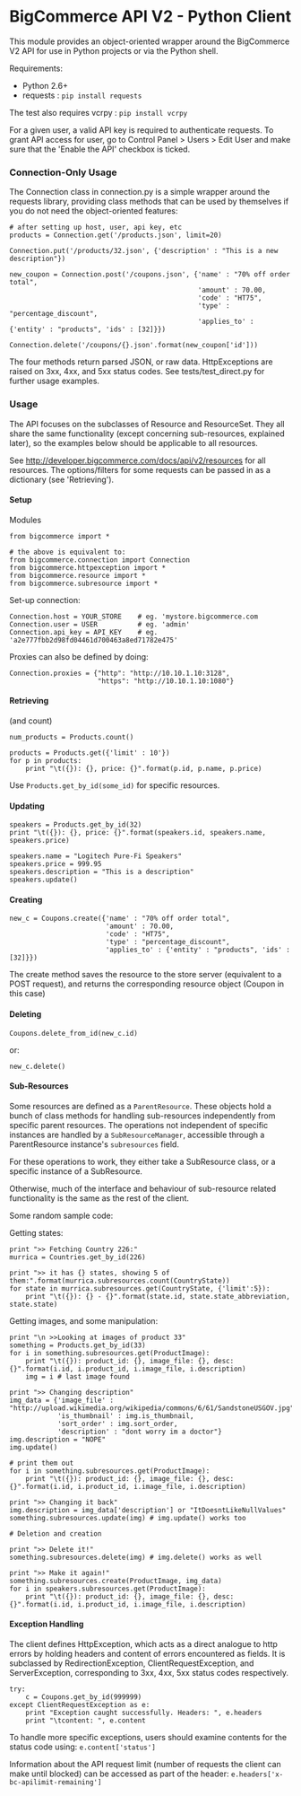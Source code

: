 BigCommerce API V2 - Python Client
==================================

This module provides an object-oriented wrapper around the BigCommerce V2 API
for use in Python projects or via the Python shell.

Requirements:

- Python 2.6+
- requests : `pip install requests`

The test also requires vcrpy : `pip install vcrpy`

For a given user, a valid API key is required to authenticate requests. To grant 
API access for user, go to Control Panel > Users > Edit User and make sure that the
'Enable the API' checkbox is ticked.

### Connection-Only Usage

The Connection class in connection.py is a simple wrapper around the requests library, providing
class methods that can be used by themselves if you do not need the object-oriented features:

```
# after setting up host, user, api key, etc
products = Connection.get('/products.json', limit=20)

Connection.put('/products/32.json', {'description' : "This is a new description"})

new_coupon = Connection.post('/coupons.json', {'name' : "70% off order total", 
                                               'amount' : 70.00, 
                                               'code' : "HT75", 
                                               'type' : "percentage_discount", 
                                               'applies_to' : {'entity' : "products", 'ids' : [32]}})

Connection.delete('/coupons/{}.json'.format(new_coupon['id']))
```

The four methods return parsed JSON, or raw data. HttpExceptions are raised on 3xx, 4xx, and 5xx
status codes.
See tests/test_direct.py for further usage examples.

### Usage

The API focuses on the subclasses of Resource and ResourceSet. They all share the same functionality
(except concerning sub-resources, explained later), so the examples below should be applicable to all
resources.

See http://developer.bigcommerce.com/docs/api/v2/resources for all resources.
The options/filters for some requests can be passed in as a dictionary (see 'Retrieving').

#### Setup
Modules
```
from bigcommerce import *

# the above is equivalent to:
from bigcommerce.connection import Connection 
from bigcommerce.httpexception import *
from bigcommerce.resource import *
from bigcommerce.subresource import *
```

Set-up connection:
```
Connection.host = YOUR_STORE    # eg. 'mystore.bigcommerce.com
Connection.user = USER          # eg. 'admin'
Connection.api_key = API_KEY    # eg. 'a2e777fbb2d98fd04461d700463a8ed71782e475'
```

Proxies can also be defined by doing:
```
Connection.proxies = {"http": "http://10.10.1.10:3128",
                      "https": "http://10.10.1.10:1080"}
```

#### Retrieving
(and count)
```
num_products = Products.count()

products = Products.get({'limit' : 10'})
for p in products:
    print "\t({}): {}, price: {}".format(p.id, p.name, p.price)
```

Use ```Products.get_by_id(some_id)``` for specific resources. 

#### Updating
```
speakers = Products.get_by_id(32)
print "\t({}): {}, price: {}".format(speakers.id, speakers.name, speakers.price)
  
speakers.name = "Logitech Pure-Fi Speakers"
speakers.price = 999.95
speakers.description = "This is a description"
speakers.update()
```

#### Creating
```
new_c = Coupons.create({'name' : "70% off order total", 
                        'amount' : 70.00, 
                        'code' : "HT75", 
                        'type' : "percentage_discount", 
                        'applies_to' : {'entity' : "products", 'ids' : [32]}})
```
The create method saves the resource to the store server (equivalent to a POST request), and
returns the corresponding resource object (Coupon in this case)

#### Deleting
```
Coupons.delete_from_id(new_c.id)
```
or:
```
new_c.delete()
```

#### Sub-Resources

Some resources are defined as a ```ParentResource```. These objects hold a bunch of class methods for handling
sub-resources independently from specific parent resources. The operations not independent of specific
instances are handled by a ```SubResourceManager```, accessible through a ParentResource 
instance's ```subresources``` field.

For these operations to work, they either take a SubResource class, or a specific instance of a SubResource.

Otherwise, much of the interface and behaviour of sub-resource related functionality is the same as the
rest of the client.

Some random sample code:

Getting states:
```
print ">> Fetching Country 226:"
murrica = Countries.get_by_id(226)

print ">> it has {} states, showing 5 of them:".format(murrica.subresources.count(CountryState))
for state in murrica.subresources.get(CountryState, {'limit':5}):
    print "\t({}): {} - {}".format(state.id, state.state_abbreviation, state.state)
```

Getting images, and some manipulation:
```
print "\n >>Looking at images of product 33"
something = Products.get_by_id(33)
for i in something.subresources.get(ProductImage):
    print "\t({}): product_id: {}, image_file: {}, desc: {}".format(i.id, i.product_id, i.image_file, i.description)
    img = i # last image found

print ">> Changing description"
img_data = {'image_file' : "http://upload.wikimedia.org/wikipedia/commons/6/61/SandstoneUSGOV.jpg",
            'is_thumbnail' : img.is_thumbnail,
            'sort_order' : img.sort_order,
            'description' : "dont worry im a doctor"}
img.description = "NOPE"
img.update()

# print them out
for i in something.subresources.get(ProductImage):
    print "\t({}): product_id: {}, image_file: {}, desc: {}".format(i.id, i.product_id, i.image_file, i.description)

print ">> Changing it back"
img.description = img_data['description'] or "ItDoesntLikeNullValues"
something.subresources.update(img) # img.update() works too

# Deletion and creation

print ">> Delete it!"
something.subresources.delete(img) # img.delete() works as well

print ">> Make it again!"
something.subresources.create(ProductImage, img_data)
for i in speakers.subresources.get(ProductImage):
    print "\t({}): product_id: {}, image_file: {}, desc: {}".format(i.id, i.product_id, i.image_file, i.description)
```

#### Exception Handling
The client defines HttpException, which acts as a direct analogue to http errors by holding headers
and content of errors encountered as fields.
It is subclassed by RedirectionException, ClientRequestException, and ServerException, corresponding
to 3xx, 4xx, 5xx status codes respectively.

```
try:
    c = Coupons.get_by_id(999999)
except ClientRequestException as e:
    print "Exception caught successfully. Headers: ", e.headers
    print "\tcontent: ", e.content
```

To handle more specific exceptions, users should examine contents for the status code using: ```e.content['status']```

Information about the API request limit (number of requests the client can make until blocked) can 
be accessed as part of the header: ```e.headers['x-bc-apilimit-remaining']```
